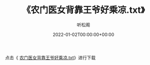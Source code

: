 ﻿---
title:  《农门医女背靠王爷好乘凉.txt》
date:   2022-01-02T00:00:00+00:00
author: 听松阁
layout: post
permalink: /农门医女背靠王爷好乘凉/
categories: 小说
tags: [小说]
---

点击《 [农门医女背靠王爷好乘凉.txt](http://img.660000.xyz/bookstukust/book/bntxt/10/农门医女背靠王爷好乘凉.txt)》进行下载